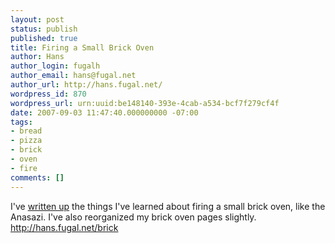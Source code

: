 ```yaml
---
layout: post
status: publish
published: true
title: Firing a Small Brick Oven
author: Hans
author_login: fugalh
author_email: hans@fugal.net
author_url: http://hans.fugal.net/
wordpress_id: 870
wordpress_url: urn:uuid:be148140-393e-4cab-a534-bcf7f279cf4f
date: 2007-09-03 11:47:40.000000000 -07:00
tags:
- bread
- pizza
- brick
- oven
- fire
comments: []
---
```

<p>I've <a href="http://hans.fugal.net/brick/fire.html">written up</a> the things I've learned about firing a small brick oven, like the Anasazi. I've also reorganized my brick oven pages slightly. <a href="http://hans.fugal.net/brick">http://hans.fugal.net/brick</a> </p>
